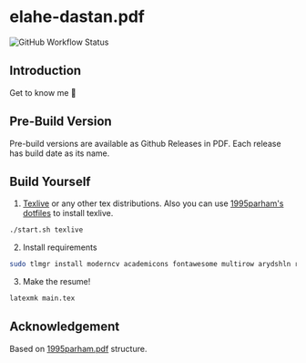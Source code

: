 # elahe-dastan.pdf

![GitHub Workflow Status](https://img.shields.io/github/workflow/status/elahe-dastan/elahe-dastan.pdf/latex?label=latex&logo=github&style=flat-square)

## Introduction

Get to know me :dancer:

## Pre-Build Version

Pre-build versions are available as Github Releases in PDF.
Each release has build date as its name.

## Build Yourself

1. [Texlive](https://tug.org/texlive/) or any other tex distributions.
   Also you can use [1995parham's dotfiles](https://github.com/1995parham/dotfiles) to install texlive.

```sh
./start.sh texlive
```

2. Install requirements

```sh
sudo tlmgr install moderncv academicons fontawesome multirow arydshln roboto xifthen ifmtarg sourcesanspro tcolorbox environ enumitem
```

3. Make the resume!

```sh
latexmk main.tex
```

## Acknowledgement

Based on [1995parham.pdf](https://github.com/1995parham/1995parham.pdf) structure.
